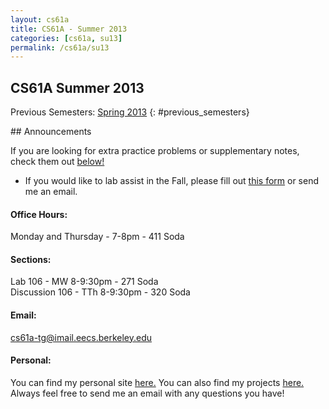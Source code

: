 ```yaml
---
layout: cs61a
title: CS61A - Summer 2013
categories: [cs61a, su13]
permalink: /cs61a/su13
---
```

## CS61A Summer 2013

Previous Semesters: <a href="/cs61a/sp13">Spring 2013</a>
{: #previous_semesters}

<div class="bs-callout bs-callout-info" markdown="1">
## Announcements

If you are looking for extra practice problems or supplementary notes, check them out <a href="#extra_problems">below!</a>

* If you would like to lab assist in the Fall, please fill out <a href="https://docs.google.com/forms/d/15hC07VjqZ70PLZ69nfwcaSARZg1pMqboZy8kOsibyx0/viewform">this form</a> or send me an email.
</div>

#### Office Hours:

Monday and Thursday - 7-8pm - 411 Soda

#### Sections:

Lab 106 - MW 8-9:30pm - 271 Soda<br/>
Discussion 106 - TTh 8-9:30pm - 320 Soda

#### Email:

<a href="mailto:cs61a-tg@imail.eecs.berkeley.edu">cs61a-tg@imail.eecs.berkeley.edu</a>

#### Personal:

You can find my personal site <a href="http://markmiyashita.com">here.</a> You can also find my projects <a href="http://markmiyashita.com/projects">here.</a> Always feel free to send me an email with any questions you have!
